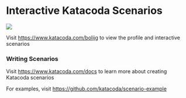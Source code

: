 # Interactive Katacoda Scenarios

[![](http://shields.katacoda.com/katacoda/bolijg/count.svg)](https://www.katacoda.com/bolijg "Get your profile on Katacoda.com")

Visit https://www.katacoda.com/bolijg to view the profile and interactive scenarios

### Writing Scenarios
Visit https://www.katacoda.com/docs to learn more about creating Katacoda scenarios

For examples, visit https://github.com/katacoda/scenario-example
